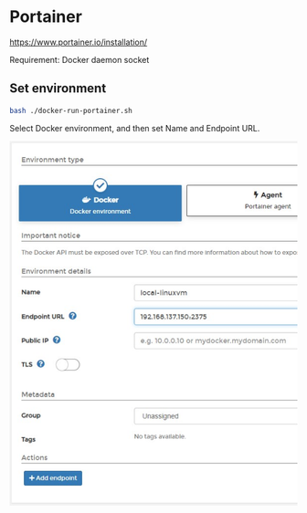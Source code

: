 # Portainer

https://www.portainer.io/installation/

Requirement: Docker daemon socket

## Set environment

```bash
bash ./docker-run-portainer.sh
```

Select Docker environment, and then set Name and Endpoint URL.

![portainer-endpoint](/contents/images/portainer-add-endpoint.jpg)
